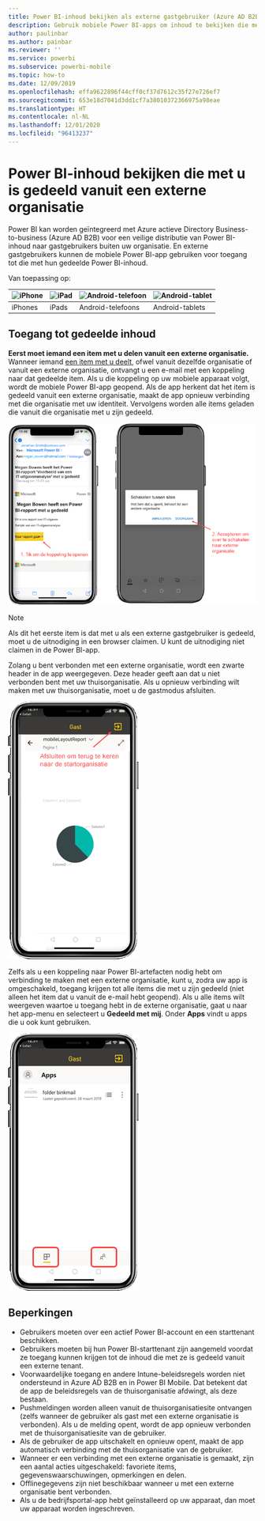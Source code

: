 ```yaml
---
title: Power BI-inhoud bekijken als externe gastgebruiker (Azure AD B2B)
description: Gebruik mobiele Power BI-apps om inhoud te bekijken die met u is gedeeld vanuit een externe organisatie.
author: paulinbar
ms.author: painbar
ms.reviewer: ''
ms.service: powerbi
ms.subservice: powerbi-mobile
ms.topic: how-to
ms.date: 12/09/2019
ms.openlocfilehash: effa9622896f44cff0cf37d7612c35f27e726ef7
ms.sourcegitcommit: 653e18d7041d3dd1cf7a38010372366975a98eae
ms.translationtype: HT
ms.contentlocale: nl-NL
ms.lasthandoff: 12/01/2020
ms.locfileid: "96413237"
---
```

# <a name="view-power-bi-content-shared-with-you-from-an-external-organization"></a>Power BI-inhoud bekijken die met u is gedeeld vanuit een externe organisatie

Power BI kan worden geïntegreerd met Azure actieve Directory Business-to-business (Azure AD B2B) voor een veilige distributie van Power BI-inhoud naar gastgebruikers buiten uw organisatie. En externe gastgebruikers kunnen de mobiele Power BI-app gebruiken voor toegang tot die met hun gedeelde Power BI-inhoud. 


Van toepassing op:

| ![iPhone](./media/mobile-app-ssrs-kpis-mobile-on-premises-reports/iphone-logo-50-px.png) | ![iPad](./media/mobile-app-ssrs-kpis-mobile-on-premises-reports/ipad-logo-50-px.png) | ![Android-telefoon](./media/mobile-app-ssrs-kpis-mobile-on-premises-reports/android-phone-logo-50-px.png) | ![Android-tablet](./media/mobile-app-ssrs-kpis-mobile-on-premises-reports/android-tablet-logo-50-px.png) |
|:--- |:--- |:--- |:--- |
| iPhones |iPads |Android-telefoons |Android-tablets |

## <a name="accessing-shared-content"></a>Toegang tot gedeelde inhoud

**Eerst moet iemand een item met u delen vanuit een externe organisatie.** Wanneer iemand [een item met u deelt](../../collaborate-share/service-share-dashboards.md), ofwel vanuit dezelfde organisatie of vanuit een externe organisatie, ontvangt u een e-mail met een koppeling naar dat gedeelde item. Als u die koppeling op uw mobiele apparaat volgt, wordt de mobiele Power BI-app geopend. Als de app herkent dat het item is gedeeld vanuit een externe organisatie, maakt de app opnieuw verbinding met die organisatie met uw identiteit. Vervolgens worden alle items geladen die vanuit die organisatie met u zijn gedeeld.

![Gedeelde items openen in Power BI vanuit een e-mailbericht ](./media/mobile-apps-b2b/mobile-b2b-open-item-email-new.png)

> [!NOTE]
> Als dit het eerste item is dat met u als een externe gastgebruiker is gedeeld, moet u de uitnodiging in een browser claimen. U kunt de uitnodiging niet claimen in de Power BI-app.

Zolang u bent verbonden met een externe organisatie, wordt een zwarte header in de app weergegeven. Deze header geeft aan dat u niet verbonden bent met uw thuisorganisatie. Als u opnieuw verbinding wilt maken met uw thuisorganisatie, moet u de gastmodus afsluiten.

![Header voor Power BI-gastgebruiker](./media/mobile-apps-b2b/mobile-b2b-exit-home-new.png)

Zelfs als u een koppeling naar Power BI-artefacten nodig hebt om verbinding te maken met een externe organisatie, kunt u, zodra uw app is omgeschakeld, toegang krijgen tot alle items die met u zijn gedeeld (niet alleen het item dat u vanuit de e-mail hebt geopend). Als u alle items wilt weergeven waartoe u toegang hebt in de externe organisatie, gaat u naar het app-menu en selecteert u **Gedeeld met mij**. Onder **Apps** vindt u apps die u ook kunt gebruiken.

![Power BI-app-menu als externe gastgebruiker](./media/mobile-apps-b2b/mobile-b2b-menu-new.png)

## <a name="limitations"></a>Beperkingen

- Gebruikers moeten over een actief Power BI-account en een starttenant beschikken.
- Gebruikers moeten bij hun Power BI-starttenant zijn aangemeld voordat ze toegang kunnen krijgen tot de inhoud die met ze is gedeeld vanuit een externe tenant.
- Voorwaardelijke toegang en andere Intune-beleidsregels worden niet ondersteund in Azure AD B2B en in Power BI Mobile. Dat betekent dat de app de beleidsregels van de thuisorganisatie afdwingt, als deze bestaan.
- Pushmeldingen worden alleen vanuit de thuisorganisatiesite ontvangen (zelfs wanneer de gebruiker als gast met een externe organisatie is verbonden). Als u de melding opent, wordt de app opnieuw verbonden met de thuisorganisatiesite van de gebruiker.
- Als de gebruiker de app uitschakelt en opnieuw opent, maakt de app automatisch verbinding met de thuisorganisatie van de gebruiker.
- Wanneer er een verbinding met een externe organisatie is gemaakt, zijn een aantal acties uitgeschakeld: favoriete items, gegevenswaarschuwingen, opmerkingen en delen.
- Offlinegegevens zijn niet beschikbaar wanneer u met een externe organisatie bent verbonden.
- Als u de bedrijfsportal-app hebt geïnstalleerd op uw apparaat, dan moet uw apparaat worden ingeschreven.
